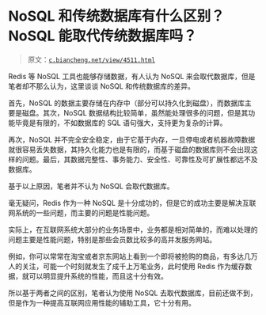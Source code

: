 # NoSQL 和传统数据库有什么区别？NoSQL 能取代传统数据库吗？

> 原文：[`c.biancheng.net/view/4511.html`](http://c.biancheng.net/view/4511.html)

Redis 等 NoSQL 工具也能够存储数据，有人认为 NoSQL 来会取代数据库，但是笔者却不那么认为，这里谈谈 NoSQL 和传统数据库的差异。

首先，NoSQL 的数据主要存储在内存中（部分可以持久化到磁盘），而数据库主要是磁盘。其次，NoSQL 数据结构比较简单，虽然能处理很多的问题，但是其功能毕竟是有限的，不如数据库的 SQL 语句强大，支持更为复杂的计算。

再次，NoSQL 并不完全安全稳定，由于它基于内存，一旦停电或者机器故障数据就很容易丢失数据，其持久化能力也是有限的，而基于磁盘的数据库则不会出现这样的问题。最后，其数据完整性、事务能力、安全性、可靠性及可扩展性都远不及数据库。

基于以上原因，笔者并不认为 NoSQL 会取代数据库。

毫无疑问，Redis 作为一种 NoSQL 是十分成功的，但是它的成功主要是解决互联网系统的一些问题，而主要的问题是性能问题。

实际上，在互联网系统大部分的业务场景中，业务都是相对简单的，而难以处理的问题主要是性能问题，特别是那些会员数比较多的高并发服务网站。

例如，你可以常常在淘宝或者京东网站上看到一个即将被抢购的商品，有多达几万人的关注，可能一个时刻就发生了成千上万笔业务，此时使用 Redis 作为缓存数据，就可以明显提升系统的性能，而且这十分有效。

所以基于两者之间的区别，笔者认为使用 NoSQL 去取代数据库，目前还做不到，但是作为一种提高互联网应用性能的辅助工具，它十分有用。